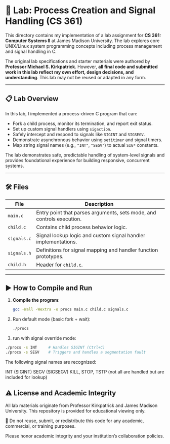 # 🧪 Lab: Process Creation and Signal Handling (CS 361)

This directory contains my implementation of a lab assignment for **CS 361: Computer Systems II** at James Madison University. The lab explores core UNIX/Linux system programming concepts including process management and signal handling in C.

The original lab specifications and starter materials were authored by **Professor Michael S. Kirkpatrick**. However, **all final code and submitted work in this lab reflect my own effort, design decisions, and understanding**. This lab may not be reused or adapted in any form.

---

## 📋 Lab Overview

In this lab, I implemented a process-driven C program that can:

- Fork a child process, monitor its termination, and report exit status.
- Set up custom signal handlers using `sigaction`.
- Safely intercept and respond to signals like `SIGINT` and `SIGSEGV`.
- Demonstrate asynchronous behavior using `setitimer` and signal timers.
- Map string signal names (e.g., `"INT"`, `"SEGV"`) to actual `SIG*` constants.

The lab demonstrates safe, predictable handling of system-level signals and provides foundational experience for building responsive, concurrent systems.

---

## 🛠️ Files

| File         | Description                                      |
|--------------|--------------------------------------------------|
| `main.c`     | Entry point that parses arguments, sets mode, and controls execution. |
| `child.c`    | Contains child process behavior logic.           |
| `signals.c`  | Signal lookup logic and custom signal handler implementations. |
| `signals.h`  | Definitions for signal mapping and handler function prototypes. |
| `child.h`    | Header for `child.c`.                            |

---

## ▶️ How to Compile and Run

1. **Compile the program**:
   ```bash
   gcc -Wall -Wextra -o procs main.c child.c signals.c

2. Run default mode (basic fork + wait):
   ```bash
   ./procs
   ```
3. run with signal override mode:
```bash
./procs -s INT     # Handles SIGINT (Ctrl+C)
./procs -s SEGV    # Triggers and handles a segmentation fault

```
The following signal names are recognized:

INT (SIGINT)
SEGV (SIGSEGV)
KILL, STOP, TSTP (not all are handled but are included for lookup)

## ⚠️ License and Academic Integrity
All lab materials originate from Professor Kirkpatrick and James Madison University. This repository is provided for educational viewing only.

🚫 Do not reuse, submit, or redistribute this code for any academic, commercial, or training purposes.

Please honor academic integrity and your institution’s collaboration policies.
